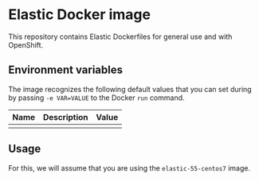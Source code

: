 Elastic Docker image
====================

This repository contains Elastic Dockerfiles for general use and with OpenShift.

Environment variables
---------------------------------

The image recognizes the following default values that you can set during by
passing `-e VAR=VALUE` to the Docker `run` command.

|    Name                   |    Description                   |    Value |
| :------------------------ | ---------------------------------| ---------|
|                           |                                  |          |

Usage
---------------------------------

For this, we will assume that you are using the `elastic-55-centos7` image.
